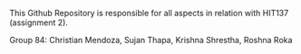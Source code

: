 This Github Repository is responsible for all aspects in relation with HIT137 (assignment 2).

Group 84:
Christian Mendoza,
Sujan Thapa,
Krishna Shrestha,
Roshna Roka
